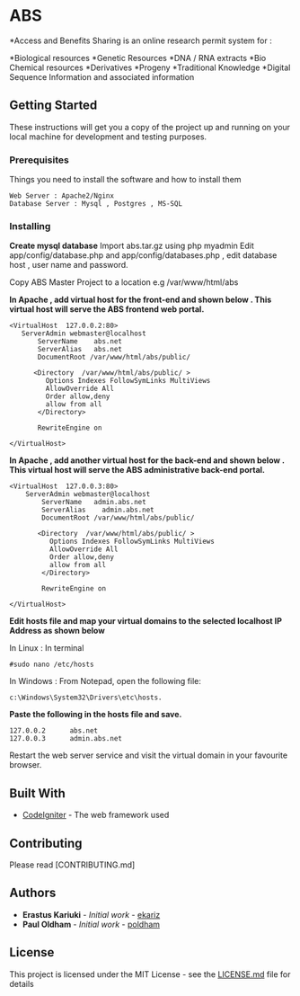  # ABS

*Access and Benefits Sharing  is an online research permit system for :

*Biological resources
*Genetic Resources
*DNA / RNA extracts
*Bio Chemical resources
*Derivatives
*Progeny
*Traditional Knowledge
*Digital Sequence Information and associated information


## Getting Started

These instructions will get you a copy of the project up and running on your local machine for development and testing purposes.

### Prerequisites

Things you need to install the software and how to install them

```
Web Server : Apache2/Nginx
Database Server : Mysql , Postgres , MS-SQL
```

### Installing

__Create mysql database__
 Import abs.tar.gz using php myadmin
 Edit  app/config/database.php  and app/config/databases.php , edit database host , user name and password.
 
 Copy ABS Master Project to a location e.g   /var/www/html/abs
 
 __In Apache , add virtual host for the front-end and shown below . This virtual host will serve the ABS frontend web portal.__
 
 ```
<VirtualHost  127.0.0.2:80>
	ServerAdmin webmaster@localhost
        ServerName    abs.net
        ServerAlias   abs.net
        DocumentRoot /var/www/html/abs/public/

       <Directory  /var/www/html/abs/public/ >
          Options Indexes FollowSymLinks MultiViews
          AllowOverride All
          Order allow,deny
          allow from all
        </Directory>
       
        RewriteEngine on

</VirtualHost>
```

__In Apache , add another virtual host for the back-end and shown below . This virtual host will serve the ABS administrative back-end portal.__

```
<VirtualHost  127.0.0.3:80>
	ServerAdmin webmaster@localhost
        ServerName   admin.abs.net
        ServerAlias    admin.abs.net
        DocumentRoot /var/www/html/abs/public/

       <Directory  /var/www/html/abs/public/ >
          Options Indexes FollowSymLinks MultiViews
          AllowOverride All
          Order allow,deny
          allow from all
        </Directory>
       
        RewriteEngine on

</VirtualHost>
```

__Edit  hosts file and map your virtual domains to the selected localhost IP Address as shown below__

In Linux :  In terminal 
```
#sudo nano /etc/hosts
```
In Windows : From Notepad, open the following file: 
```
c:\Windows\System32\Drivers\etc\hosts.
```

__Paste the following in the hosts file and save.__
```
127.0.0.2      abs.net
127.0.0.3      admin.abs.net
```

Restart  the web server service and visit the virtual domain in  your favourite browser.
  
## Built With

* [CodeIgniter](http://codeigniter.com/) - The web framework used

## Contributing

Please read [CONTRIBUTING.md] 

 
## Authors

* **Erastus Kariuki** - *Initial work* - [ekariz](https://github.com/ekariz)
* **Paul Oldham** - *Initial work* - [poldham](https://github.com/poldham)


## License

This project is licensed under the MIT License - see the [LICENSE.md](LICENSE.md) file for details

 





